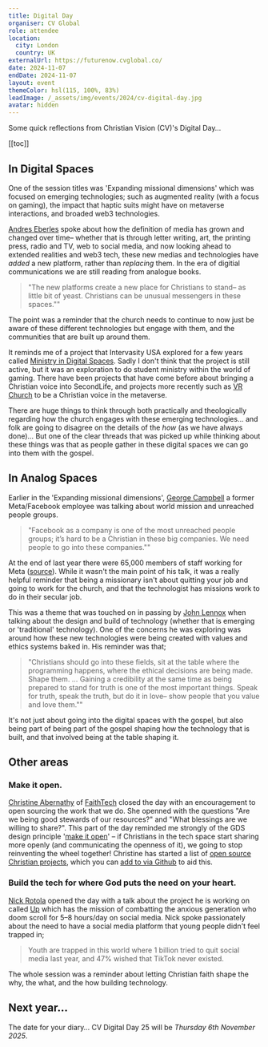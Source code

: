 ```yaml
---
title: Digital Day
organiser: CV Global
role: attendee
location:
  city: London
  country: UK
externalUrl: https://futurenow.cvglobal.co/
date: 2024-11-07
endDate: 2024-11-07
layout: event
themeColor: hsl(115, 100%, 83%)
leadImage: /_assets/img/events/2024/cv-digital-day.jpg
avatar: hidden
---
```


Some quick reflections from Christian Vision (CV)'s Digital Day…

[[toc]]

## In Digital Spaces

One of the session titles was 'Expanding missional dimensions' which was focused on emerging technologies; such as augmented reality (with a focus on gaming), the impact that haptic suits might have on metaverse interactions, and broaded web3 technologies.

[Andres Eberles](https://www.linkedin.com/in/eberleandre/) spoke about how the definition of media has grown and changed over time– whether that is through letter writing, art, the printing press, radio and TV, web to social media, and now looking ahead to extended realities and web3 tech, these new medias and technologies have _added_ a new platform, rather than _replacing_ them. In the era of digitial communications we are still reading from analogue books.

> "The new platforms create a new place for Christians to stand– as little bit of yeast. Christians can be unusual messengers in these spaces.""

The point was a reminder that the church needs to continue to now just be aware of these different technologies but engage with them, and the communities that are built up around them.

It reminds me of a project that Intervasity USA explored for a few years called [Ministry in Digital Spaces](https://collegiateministries.intervarsity.org/blog/ministry-digital-spaces). Sadly I don't think that the project is still active, but it was an exploration to do student ministry within the world of gaming. There have been projects that have come before about bringing a Christian voice into SecondLife, and projects more recently such as [VR Church](https://www.vrchurch.org/) to be a Christian voice in the metaverse.

There are huge things to think through both practically and theologically regarding how the church engages with these emerging technologies… and folk are going to disagree on the details of the _how_ (as we have always done)… But one of the clear threads that was picked up while thinking about these things was that as people gather in these digital spaces we can go into them with the gospel.

## In Analog Spaces

Earlier in the 'Expanding missional dimensions', [George Campbell](https://www.linkedin.com/in/keydesign/) a former Meta/Facebook employee was talking about world mission and unreached people groups.

> "Facebook as a company is one of the most unreached people groups; it’s hard to be a Christian in these big companies. We need people to go into these companies.""

At the end of last year there were 65,000 members of staff working for Meta ([source](https://www.statista.com/statistics/273563/number-of-facebook-employees/)). While it wasn't the main point of his talk, it was a really helpful reminder that being a missionary isn't about quitting your job and going to work for the church, and that the technologist has missions work to do in their secular job.

This was a theme that was touched on in passing by [John Lennox](https://www.johnlennox.org/about) when talking about the design and build of technology (whether that is emerging or 'traditional' technology). One of the concerns he was exploring was around how these new technologies were being created with values and ethics systems baked in. His reminder was that;

> "Christians should go into these fields, sit at the table where the programming happens, where the ethical decisions are being made. Shape them. … Gaining a credibility at the same time as being prepared to stand for truth is one of the most important things. Speak for truth, speak the truth, but do it in love– show people that you value and love them.""

It's not just about going into the digital spaces with the gospel, but also being part of being part of the gospel shaping how the technology that is built, and that involved being at the table shaping it.

## Other areas

### Make it open.

[Christine Abernathy](https://www.linkedin.com/in/caabernathy/) of [FaithTech](https://faithtech.com/team/christine-abernathy/) closed the day with an encouragement to open sourcing the work that we do. She openned with the questions "Are we being good stewards of our resources?" and "What blessings are we willing to share?". This part of the day reminded me strongly of the GDS design principle '[make it open](https://www.gov.uk/service-manual/service-standard/point-12-make-new-source-code-open)' – if Christians in the tech space start sharing more openly (and communicating the openness of it), we going to stop reinventing the wheel together! Christine has started a list of [open source Christian projects](https://caabernathy.github.io/chopsomo/), which you can [add to via Github](https://github.com/caabernathy/chopsomo) to aid this.

### Build the tech for where God puts the need on your heart.

[Nick Rotola](https://www.linkedin.com/in/nick-rotola-b87776149/) opened the day with a talk about the project he is working on called [Up](https://upapp.us/) which has the mission of combatting the anxious generation who doom scroll for 5–8 hours/day on social media. Nick spoke passionately about the need to have a social media platform that young people didn't feel trapped in;

> Youth are trapped in this world where 1 billion tried to quit social media last year, and 47% wished that TikTok never existed.

The whole session was a reminder about letting Christian faith shape the why, the what, and the how building technology.

## Next year…

The date for your diary… CV Digital Day 25 will be _Thursday 6th November 2025_.
